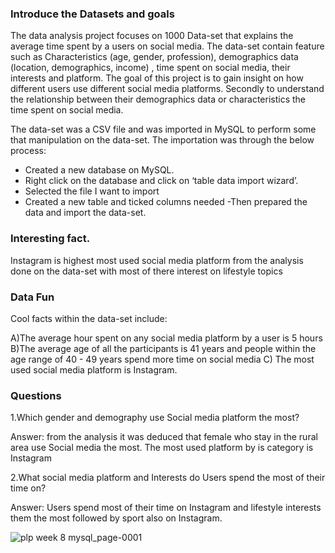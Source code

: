 ### Introduce the Datasets and goals 


The data analysis project focuses on 1000 Data-set that explains the  average time spent by a users on social media.  The data-set contain  feature such as Characteristics (age, gender, profession), demographics data (location, demographics, income) ,  time spent on social media, their interests and platform. The goal of this project is to gain insight on how  different users use different social media platforms. Secondly to understand the relationship between their demographics data or characteristics the time spent on social media.


The data-set was a CSV file and was imported in MySQL to perform some that manipulation on the data-set. The importation was through the below process:


- Created a new database on MySQL.
- Right click on the database and click on ‘table data import wizard’.
- Selected the file I want to import 
- Created a new table and ticked columns needed
-Then prepared the data and import the data-set.


### Interesting fact.


Instagram is highest most used social media platform from the analysis done on the data-set with most of there interest on lifestyle topics 


### Data Fun 


Cool facts within  the data-set include:


A)The average hour spent on any social media platform by a user is 5 hours 
B)The average age of all the participants is 41 years and people within the age range of 40 - 49 years spend more time on social media 
C) The most used social media platform is Instagram.


### Questions 


1.Which gender and demography use Social media platform the most?


Answer: from the analysis it was deduced that female who stay in the rural area use Social media the most. The most used platform by is category is Instagram


2.What social media platform and Interests do Users spend the most of their time on?


Answer: Users spend most of their time on Instagram and lifestyle interests them the most followed by sport also on Instagram.

![plp week 8 mysql_page-0001](https://github.com/osamagimede/Software-dev-training/assets/109927707/be0d7bc9-d072-4379-a027-473ee61ecc2e)




